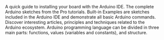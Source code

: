 <EssentialsColumn title="First Steps">
    <EssentialElement title="Quickstart Guide" type="getting-started">
        A quick guide to installing your board with the Arduino IDE.
    </EssentialElement>
</EssentialsColumn>

<EssentialsColumn title="Suggested Libraries">
    <EssentialElement link="https://github.com/arduino-libraries/Arduino_Pro_Tutorials" title="Arduino Pro Tutorials" type="library">
        The complete Arduino sketches from the Pro tutorials.
    </EssentialElement>
</EssentialsColumn>

<EssentialsColumn title="Arduino Basics">
    <EssentialElement link="https://www.arduino.cc/en/Tutorial/BuiltInExamples" title="Built-in Examples" type="resource">Built-in Examples are sketches included in the Arduino IDE and demonstrate all basic Arduino commands.</EssentialElement>
    <EssentialElement link="/learn" title="Learn" type="resource">
        Discover interesting articles, principles and techniques related to the Arduino ecosystem.
    </EssentialElement>
    <EssentialElement link="https://www.arduino.cc/reference/en/" title="Language Reference" type="resource">Arduino programming language can be divided in three main parts: functions, values (variables and constants), and structure.</EssentialElement>
</EssentialsColumn>